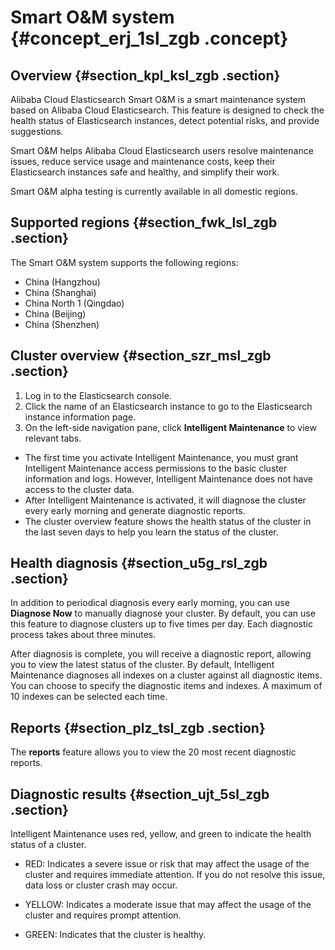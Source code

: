 # Smart O&M system {#concept_erj_1sl_zgb .concept}

## Overview {#section_kpl_ksl_zgb .section}

Alibaba Cloud Elasticsearch Smart O&M is a smart maintenance system based on Alibaba Cloud Elasticsearch. This feature is designed to check the health status of Elasticsearch instances, detect potential risks, and provide suggestions.

Smart O&M helps Alibaba Cloud Elasticsearch users resolve maintenance issues, reduce service usage and maintenance costs, keep their Elasticsearch instances safe and healthy, and simplify their work.

Smart O&M alpha testing is currently available in all domestic regions.

## Supported regions {#section_fwk_lsl_zgb .section}

The Smart O&M system supports the following regions:

-   China \(Hangzhou\)
-   China \(Shanghai\)
-   China North 1 \(Qingdao\)
-   China \(Beijing\)
-   China \(Shenzhen\)

## Cluster overview {#section_szr_msl_zgb .section}

1.  Log in to the Elasticsearch console.
2.  Click the name of an Elasticsearch instance to go to the Elasticsearch instance information page.
3.  On the left-side navigation pane, click **Intelligent Maintenance** to view relevant tabs.

-   The first time you activate Intelligent Maintenance, you must grant Intelligent Maintenance access permissions to the basic cluster information and logs. However, Intelligent Maintenance does not have access to the cluster data.
-   After Intelligent Maintenance is activated, it will diagnose the cluster every early morning and generate diagnostic reports.
-   The cluster overview feature shows the health status of the cluster in the last seven days to help you learn the status of the cluster.

## Health diagnosis {#section_u5g_rsl_zgb .section}

In addition to periodical diagnosis every early morning, you can use **Diagnose Now** to manually diagnose your cluster. By default, you can use this feature to diagnose clusters up to five times per day. Each diagnostic process takes about three minutes.

After diagnosis is complete, you will receive a diagnostic report, allowing you to view the latest status of the cluster. By default, Intelligent Maintenance diagnoses all indexes on a cluster against all diagnostic items. You can choose to specify the diagnostic items and indexes. A maximum of 10 indexes can be selected each time.

## Reports {#section_plz_tsl_zgb .section}

The **reports** feature allows you to view the 20 most recent diagnostic reports.

## Diagnostic results {#section_ujt_5sl_zgb .section}

Intelligent Maintenance uses red, yellow, and green to indicate the health status of a cluster.

-   RED: Indicates a severe issue or risk that may affect the usage of the cluster and requires immediate attention. If you do not resolve this issue, data loss or cluster crash may occur.

-   YELLOW: Indicates a moderate issue that may affect the usage of the cluster and requires prompt attention.

-   GREEN: Indicates that the cluster is healthy.


